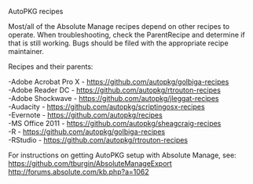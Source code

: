 AutoPKG recipes 

Most/all of the Absolute Manage recipes depend on other recipes to operate. When troubleshooting, check the <key>ParentRecipe</key> and determine if that is still working. Bugs should be filed with the appropriate recipe maintainer. 

Recipes and their parents:

-Adobe Acrobat Pro X - https://github.com/autopkg/golbiga-recipes  
-Adobe Reader DC - https://github.com/autopkg/rtrouton-recipes  
-Adobe Shockwave - https://github.com/autopkg/jleggat-recipes  
-Audacity - https://github.com/autopkg/scriptingosx-recipes  
-Evernote - https://github.com/autopkg/recipes  
-MS Office 2011 - https://github.com/autopkg/sheagcraig-recipes  
-R - https://github.com/autopkg/golbiga-recipes  
-RStudio - https://github.com/autopkg/rtrouton-recipes  


For instructions on getting AutoPKG setup with Absolute Manage, see:
https://github.com/tburgin/AbsoluteManageExport
http://forums.absolute.com/kb.php?a=1062